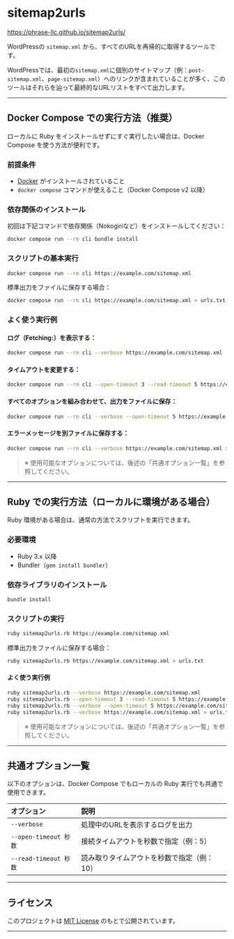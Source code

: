 # sitemap2urls

https://phrase-llc.github.io/sitemap2urls/

WordPressの `sitemap.xml` から、すべてのURLを再帰的に取得するツールです。

WordPressでは、最初の`sitemap.xml`に個別のサイトマップ（例：`post-sitemap.xml`、`page-sitemap.xml`）へのリンクが含まれていることが多く、このツールはそれらを辿って最終的なURLリストをすべて出力します。

---

## Docker Compose での実行方法（推奨）

ローカルに Ruby をインストールせずにすぐ実行したい場合は、Docker Compose を使う方法が便利です。

### 前提条件

- [Docker](https://www.docker.com/) がインストールされていること
- `docker compose` コマンドが使えること（Docker Compose v2 以降）

### 依存関係のインストール

初回は下記コマンドで依存関係（Nokogiriなど）をインストールしてください：

```bash
docker compose run --rm cli bundle install
```

### スクリプトの基本実行

```bash
docker compose run --rm cli https://example.com/sitemap.xml
```

標準出力をファイルに保存する場合：

```bash
docker compose run --rm cli https://example.com/sitemap.xml > urls.txt
```

### よく使う実行例

#### ログ（Fetching:）を表示する：

```bash
docker compose run --rm cli --verbose https://example.com/sitemap.xml
```

#### タイムアウトを変更する：

```bash
docker compose run --rm cli --open-timeout 3 --read-timeout 5 https://example.com/sitemap.xml
```

#### すべてのオプションを組み合わせて、出力をファイルに保存：

```bash
docker compose run --rm cli --verbose --open-timeout 5 https://example.com/sitemap.xml > urls.txt
```

#### エラーメッセージを別ファイルに保存する：

```bash
docker compose run --rm cli --verbose https://example.com/sitemap.xml > urls.txt 2> errors.log
```

> ※ 使用可能なオプションについては、後述の「共通オプション一覧」を参照してください。

---

## Ruby での実行方法（ローカルに環境がある場合）

Ruby 環境がある場合は、通常の方法でスクリプトを実行できます。

### 必要環境

- Ruby 3.x 以降
- Bundler（`gem install bundler`）

### 依存ライブラリのインストール

```bash
bundle install
```

### スクリプトの実行

```bash
ruby sitemap2urls.rb https://example.com/sitemap.xml
```

標準出力をファイルに保存する場合：

```bash
ruby sitemap2urls.rb https://example.com/sitemap.xml > urls.txt
```

#### よく使う実行例

```bash
ruby sitemap2urls.rb --verbose https://example.com/sitemap.xml
ruby sitemap2urls.rb --open-timeout 3 --read-timeout 5 https://example.com/sitemap.xml
ruby sitemap2urls.rb --verbose --open-timeout 5 https://example.com/sitemap.xml > urls.txt
ruby sitemap2urls.rb --verbose https://example.com/sitemap.xml > urls.txt 2> errors.log
```

> ※ 使用可能なオプションについては、後述の「共通オプション一覧」を参照してください。

---

## 共通オプション一覧

以下のオプションは、Docker Compose でもローカルの Ruby 実行でも共通で使用できます。

| オプション               | 説明                     |
|:--------------------|:-----------------------|
| `--verbose`         | 処理中のURLを表示するログを出力      |
| `--open-timeout 秒数` | 接続タイムアウトを秒数で指定（例：5）    |
| `--read-timeout 秒数` | 読み取りタイムアウトを秒数で指定（例：10） |

---

## ライセンス

このプロジェクトは [MIT License](https://github.com/phrase-llc/sitemap2urls/blob/main/LICENSE) のもとで公開されています。

---
